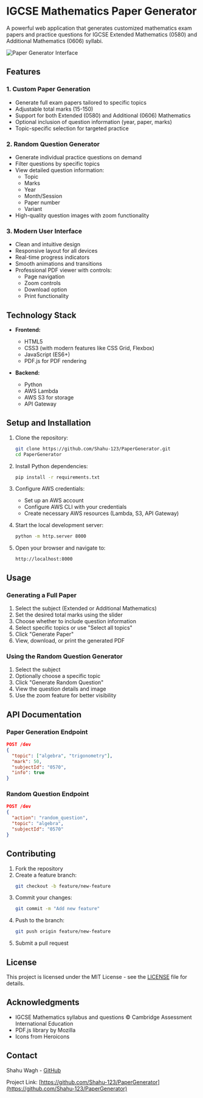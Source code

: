 # IGCSE Mathematics Paper Generator

A powerful web application that generates customized mathematics exam papers and practice questions for IGCSE Extended Mathematics (0580) and Additional Mathematics (0606) syllabi.

![Paper Generator Interface](assets/interface.png)

## Features

### 1. Custom Paper Generation
- Generate full exam papers tailored to specific topics
- Adjustable total marks (15-150)
- Support for both Extended (0580) and Additional (0606) Mathematics
- Optional inclusion of question information (year, paper, marks)
- Topic-specific selection for targeted practice

### 2. Random Question Generator
- Generate individual practice questions on demand
- Filter questions by specific topics
- View detailed question information:
  - Topic
  - Marks
  - Year
  - Month/Session
  - Paper number
  - Variant
- High-quality question images with zoom functionality

### 3. Modern User Interface
- Clean and intuitive design
- Responsive layout for all devices
- Real-time progress indicators
- Smooth animations and transitions
- Professional PDF viewer with controls:
  - Page navigation
  - Zoom controls
  - Download option
  - Print functionality

## Technology Stack

- **Frontend:**
  - HTML5
  - CSS3 (with modern features like CSS Grid, Flexbox)
  - JavaScript (ES6+)
  - PDF.js for PDF rendering

- **Backend:**
  - Python
  - AWS Lambda
  - AWS S3 for storage
  - API Gateway

## Setup and Installation

1. Clone the repository:
   ```bash
   git clone https://github.com/Shahu-123/PaperGenerator.git
   cd PaperGenerator
   ```

2. Install Python dependencies:
   ```bash
   pip install -r requirements.txt
   ```

3. Configure AWS credentials:
   - Set up an AWS account
   - Configure AWS CLI with your credentials
   - Create necessary AWS resources (Lambda, S3, API Gateway)

4. Start the local development server:
   ```bash
   python -m http.server 8000
   ```

5. Open your browser and navigate to:
   ```
   http://localhost:8000
   ```

## Usage

### Generating a Full Paper

1. Select the subject (Extended or Additional Mathematics)
2. Set the desired total marks using the slider
3. Choose whether to include question information
4. Select specific topics or use "Select all topics"
5. Click "Generate Paper"
6. View, download, or print the generated PDF

### Using the Random Question Generator

1. Select the subject
2. Optionally choose a specific topic
3. Click "Generate Random Question"
4. View the question details and image
5. Use the zoom feature for better visibility

## API Documentation

### Paper Generation Endpoint

```json
POST /dev
{
  "topic": ["algebra", "trigonometry"],
  "mark": 50,
  "subjectId": "0570",
  "info": true
}
```

### Random Question Endpoint

```json
POST /dev
{
  "action": "random_question",
  "topic": "algebra",
  "subjectId": "0570"
}
```

## Contributing

1. Fork the repository
2. Create a feature branch:
   ```bash
   git checkout -b feature/new-feature
   ```
3. Commit your changes:
   ```bash
   git commit -m "Add new feature"
   ```
4. Push to the branch:
   ```bash
   git push origin feature/new-feature
   ```
5. Submit a pull request

## License

This project is licensed under the MIT License - see the [LICENSE](LICENSE) file for details.

## Acknowledgments

- IGCSE Mathematics syllabus and questions © Cambridge Assessment International Education
- PDF.js library by Mozilla
- Icons from Heroicons

## Contact

Shahu Wagh - [GitHub](https://github.com/Shahu-123)

Project Link: [https://github.com/Shahu-123/PaperGenerator](https://github.com/Shahu-123/PaperGenerator)